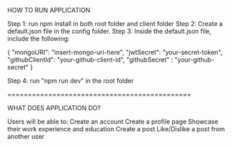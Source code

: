 HOW TO RUN APPLICATION

Step 1: run npm install in both root folder and client folder
Step 2: Create a default.json file in the config folder. 
Step 3: Inside the default.json file, include the following:

{
    "mongoURI": "insert-mongo-uri-here",
    "jwtSecret": "your-secret-token",
    "githubClientId": "your-github-client-id",
    "githubSecret" : "your-github-secret"
}

Step 4: run "npm run dev" in the root folder

=============================================

WHAT DOES APPLICATION DO?

Users will be able to:
    Create an account
    Create a profile page
    Showcase their work experience and education
    Create a post 
    Like/Dislike a post from another user
